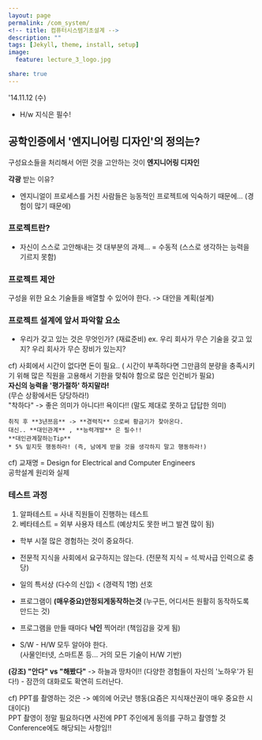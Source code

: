 ```yaml
---
layout: page
permalink: /com_system/
<!-- title: 컴퓨터시스템기초설계 -->
description: ""
tags: [Jekyll, theme, install, setup]
image:
  feature: lecture_3_logo.jpg

share: true
---
```


'14.11.12 (수)

* H/w 지식은 필수!

## 공학인증에서 '엔지니어링 디자인'의 정의는?
구성요소들을 처리해서 어떤 것을 고안하는 것이 **엔지니어링 디자인**

**각광** 받는 이유?
- 엔지니얼이 프로세스를 거친 사람들은 능동적인 프로젝트에 익숙하기 때문에...  (경험이 많기 때문에)

### 프로젝트란?
* 자신이 스스로 고안해내는 것
대부분의 과제... = 수동적  (스스로 생각하는 능력을 기르지 못함)

### 프로젝트 제안
구성을 위한 요소 기술들을 배열할 수 있어야 한다. -> 대안을 계획(설계)

### 프로젝트 설계에 앞서 파악할 요소
- 우리가 갖고 있는 것은 무엇인가? (재료준비)
ex. 우리 회사가 무슨 기술을 갖고 있지?
    우리 회사가 무슨 장비가 있는지?

cf) 사회에서 시간이 없다면 돈이 필요..  ( 시간이 부족하다면 그만큼의 분량을 충족시키기 위해 많은 직원을 고용해서 기한을 맞춰야 함으로 많은 인건비가 필요)  
    **자신의 능력을 '평가절하' 하지말라!**  
    (무슨 상황에서든 당당하라!)  
    "착하다" -> 좋은 의미가 아니다!! 욕이다!!  (말도 제대로 못하고 답답한 의미)  
    
    취직 후 **3년쯔음** -> **경력직** 으로써 황금기가 찾아온다.  
    대신.. **대인관계** , **능력개발** 은 필수!!  
    **대인관계잘하는Tip**  
    * 5% 밑지듯 행동하라! (즉, 남에게 받을 것을 생각하지 말고 행동하라!)
    
cf) 교재명 = Design for Electrical and Computer Engineers  
             공학설계 원리와 실제

### 테스트 과정  
1. 알파테스트 = 사내 직원들이 진행하는 테스트
2. 베타테스트 = 외부 사용자 테스트
   (예상치도 못한 버그 발견 많이 됨)

- 학부 시절 많은 경험하는 것이 중요하다.
- 전문적 지식을 사회에서 요구하지는 않는다. (전문적 지식 = 석.박사급 인력으로 충당)
- 일의 특서상 (다수의 신입) < (경력직 1명) 선호

- 프로그램이 **(매우중요)안정되게동작하는것** (누구든, 어디서든 원활히 동작하도록 만드는 것)
- 프로그램을 만들 때마다 **낙인** 찍어라! (책임감을 갖게 됨)

- S/W - H/W 모두 알아야 한다.  
(사물인터넷, 스마트폰 등... 거의 모든 기술이 H/W 기반)

**(강조) "안다" vs "해봤다"** -> 하늘과 땅차이!!  (다양한 경험들이 자신의 '노하우'가 된다!) - 잠깐의 대화로도 확연히 드러난다.
  
cf) PPT를 촬영하는 것은 -> 예의에 어긋난 행동(요즘은 지식재산권이 매우 중요한 시대이다)  
PPT 촬영이 정말 필요하다면 사전에 PPT 주인에게 동의를 구하고 촬영할 것  
Conference에도 해당되는 사항임!!  












